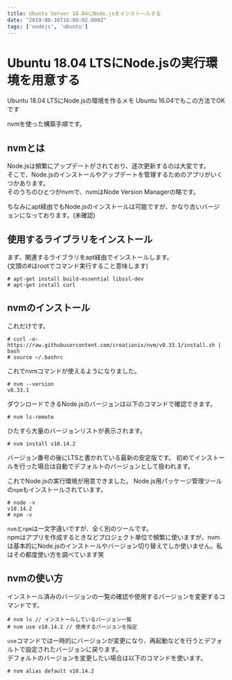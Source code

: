 ```yaml
---
title: Ubuntu Server 18.04にNode.jsをインストールする
date: "2019-08-16T16:00:02.000Z"
tags: ['nodejs', 'ubuntu']
---
```


# Ubuntu 18.04 LTSにNode.jsの実行環境を用意する
Ubuntu 18.04 LTSにNode.jsの環境を作るメモ
Ubuntu 16.04でもこの方法でOKです

nvmを使った構築手順です。

## nvmとは
Node.jsは頻繁にアップデートがされており、逐次更新するのは大変です。  
そこで、Node.jsのインストールやアップデートを管理するためのアプリがいくつかあります。  
そのうちのひとつがnvmで、nvmはNode Version Managerの略です。

ちなみにapt経由でもNode.jsのインストールは可能ですが、かなり古いバージョンになっております。(未確認)

## 使用するライブラリをインストール
まず、関連するライブラリをapt経由でインストールします。  
(文頭の#はrootでコマンド実行すること意味します)

```shell:title=<span>shell</span>
# apt-get install build-essential libssl-dev
# apt-get install curl
```

## nvmのインストール

これだけです。

```shell:title=<span>shell</span>
# curl -o- https://raw.githubusercontent.com/creationix/nvm/v0.33.1/install.sh | bash
# source ~/.bashrc
```

これでnvmコマンドが使えるようになりました。

```shell:title=<span>shell</span>
# nvm --version
v0.33.1
```

ダウンロードできるNode.jsのバージョンは以下のコマンドで確認できます。

```shell:title=<span>shell</span>
# nvm ls-remote
```

ひたすら大量のバージョンリストが表示されます。

```shell:title=<span>shell</span>
# nvm install v10.14.2
```

バージョン番号の後にLTSと書かれている最新の安定版です。
初めてインストールを行った場合は自動でデフォルトのバージョンとして扱われます。

これでNode.jsの実行環境が用意できました。
Node.js用パッケージ管理ツールの`npm`もインストールされています。

```shell:title=<span>shell</span>
# node -v
v10.14.2
# npm -v
```

`nvm`と`npm`は一文字違いですが、全く別のツールです。  
npmはアプリを作成するときなどプロジェクト単位で頻繁に使いますが、nvmは基本的にNode.jsのインストールやバージョン切り替えでしか使いません。私はその都度使い方を調べています笑

## nvmの使い方

インストール済みのバージョンの一覧の確認や使用するバージョンを変更するコマンドです。

```shell:title=<span>shell</span>
# nvm ls // インストールしているバージョン一覧
# nvm use v10.14.2 // 使用するバージョンを指定
```

`use`コマンドでは一時的にバージョンが変更になり、再起動などを行うとデフォルトで設定されたバージョンに戻ります。  
デフォルトのバージョンを変更したい場合は以下のコマンドを使います。

```shell:title=<span>shell</span>
# nvm alias default v10.14.2
```